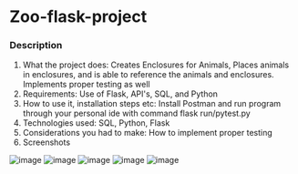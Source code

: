 # Zoo-flask-project
### Description
1. What the project does: Creates Enclosures for Animals, Places animals in enclosures, and is able to reference the animals and enclosures. Implements proper testing as well
2. Requirements: Use of Flask, API's, SQL, and Python
3. How to use it, installation steps etc: Install Postman and run program through your personal ide with command flask run/pytest.py
4. Technologies used: SQL, Python, Flask
5. Considerations you had to make: How to implement proper testing
6. Screenshots

  ![image](https://user-images.githubusercontent.com/25696415/214395122-a72fd3fc-5abb-48b8-b8de-dfd4146b5146.png)
  ![image](https://user-images.githubusercontent.com/25696415/214395145-82dbe609-51cd-47f9-8763-1ee0f6342ae1.png)
  ![image](https://user-images.githubusercontent.com/25696415/214395178-143dc558-8e10-4585-a073-a930d7a7af63.png)
  ![image](https://user-images.githubusercontent.com/25696415/214395195-1d2df3e2-81ba-467d-9396-5a8b8cf6fb3f.png)
  ![image](https://user-images.githubusercontent.com/25696415/214395206-ea600ed8-c535-4037-b0d5-0623fdd3bc3c.png)
